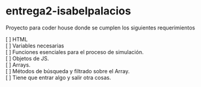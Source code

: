 # entrega2-isabelpalacios

Proyecto para coder house donde se cumplen los siguientes requerimientos 

[ ] HTML </br>
[ ] Variables necesarias </br>
[ ] Funciones esenciales para el proceso de simulación. </br>
[ ] Objetos de JS. </br>
[ ] Arrays. </br>
[ ] Métodos de búsqueda y filtrado sobre el Array. </br>
[ ] Tiene que entrar algo y salir otra cosas.
